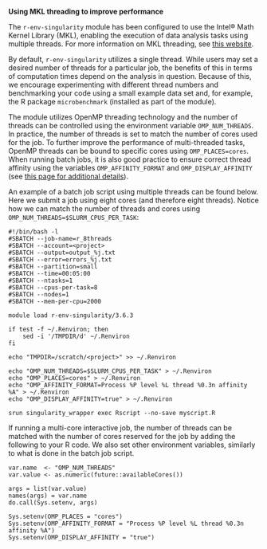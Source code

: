 **Using MKL threading to improve performance**

The `r-env-singularity` module has been configured to use the Intel® Math Kernel Library (MKL), enabling the execution of data analysis tasks using multiple threads. For more information on MKL threading, see [this website](https://software.intel.com/content/www/us/en/develop/documentation/mkl-linux-developer-guide/top/managing-performance-and-memory/improving-performance-with-threading.html). 

By default, `r-env-singularity` utilizes a single thread. While users may set a desired number of threads for a particular job, the benefits of this in terms of computation times depend on the analysis in question. Because of this, we encourage experimenting with different thread numbers and benchmarking your code using a small example data set and, for example, the R package `microbenchmark` (installed as part of the module).

The module utilizes OpenMP threading technology and the number of threads can be controlled using the environment variable `OMP_NUM_THREADS`. In practice, the number of threads is set to match the number of cores used for the job. To further improve the performance of multi-threaded tasks, OpenMP threads can be bound to specific cores using `OMP_PLACES=cores`. When running batch jobs, it is also good practice to ensure correct thread affinity using the variables `OMP_AFFINITY_FORMAT` and `OMP_DISPLAY_AFFINITY` (see [this page for additional details](https://docs.csc.fi/computing/running/performance-checklist/#hybrid-parallelization-in-mahti)). 

An example of a batch job script using multiple threads can be found below. Here we submit a job using eight cores (and therefore eight threads). Notice how we can match the number of threads and cores using `OMP_NUM_THREADS=$SLURM_CPUS_PER_TASK`:

```
#!/bin/bash -l
#SBATCH --job-name=r_8threads
#SBATCH --account=<project>
#SBATCH --output=output_%j.txt
#SBATCH --error=errors_%j.txt
#SBATCH --partition=small
#SBATCH --time=00:05:00
#SBATCH --ntasks=1
#SBATCH --cpus-per-task=8
#SBATCH --nodes=1
#SBATCH --mem-per-cpu=2000

module load r-env-singularity/3.6.3

if test -f ~/.Renviron; then
    sed -i '/TMPDIR/d' ~/.Renviron
fi

echo "TMPDIR=/scratch/<project>" >> ~/.Renviron

echo "OMP_NUM_THREADS=$SLURM_CPUS_PER_TASK" > ~/.Renviron
echo "OMP_PLACES=cores" > ~/.Renviron
echo "OMP_AFFINITY_FORMAT=Process %P level %L thread %0.3n affinity %A" > ~/.Renviron
echo "OMP_DISPLAY_AFFINITY=true" > ~/.Renviron

srun singularity_wrapper exec Rscript --no-save myscript.R
```

If running a multi-core interactive job, the number of threads can be matched with the number of cores reserved for the job by adding the following to your R code. We also set other environment variables, similarly to what is done in the batch job script.

```
var.name  <- "OMP_NUM_THREADS"
var.value <- as.numeric(future::availableCores())

args = list(var.value)
names(args) = var.name
do.call(Sys.setenv, args)

Sys.setenv(OMP_PLACES = "cores")
Sys.setenv(OMP_AFFINITY_FORMAT = "Process %P level %L thread %0.3n affinity %A")
Sys.setenv(OMP_DISPLAY_AFFINITY = "true")
```
